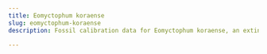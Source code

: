 ```yaml
---
title: Eomyctophum koraense
slug: eomyctophum-koraense
description: Fossil calibration data for Eomyctophum koraense, an extinct species of fish. Includes taxonomy authority and locality references, and cross-references to living taxa.

---
```

